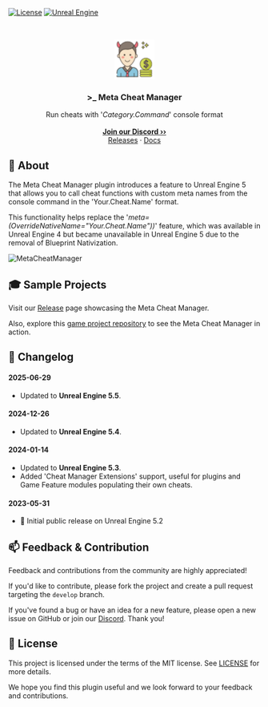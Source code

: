 <a href="https://github.com/JanSeliv/MetaCheatManager/blob/main/LICENSE">![License](https://img.shields.io/badge/license-MIT-brightgreen.svg)</a>
<a href="https://www.unrealengine.com/">![Unreal Engine](https://img.shields.io/badge/Unreal-5.5-dea309?style=flat&logo=unrealengine)</a>

<br/>
<p align="center">
<a href="https://github.com/JanSeliv/MetaCheatManager">
<img src="https://github.com/JanSeliv/MetaCheatManager/blob/main/Resources/Icon128.png?raw=true" alt="Logo" width="80" height="80">
</a>
<h3 align="center">&gt;_ Meta Cheat Manager</h3>
<p align="center">
Run cheats with '<em>Category.Command</em>' console format
<br/>
<br/>
<a href="https://discord.gg/jbWgwDefnE"><strong>Join our Discord ››</strong></a>
<br/>
<a href="https://github.com/JanSeliv/MetaCheatManager/releases">Releases</a>
·
<a href="https://docs.google.com/document/d/15kXwC05paFdwwmPC4Pi8xTuUq20-s7lC_EfOtFDcp0w">Docs</a>
</p>

## 🌟 About

The Meta Cheat Manager plugin introduces a feature to Unreal Engine 5 that allows you to call cheat functions with custom meta names from the console command in the 'Your.Cheat.Name' format.

This functionality helps replace the '_meta=(OverrideNativeName="Your.Cheat.Name"))_' feature, which was available in Unreal Engine 4 but became unavailable in Unreal Engine 5 due to the removal of Blueprint Nativization.

![MetaCheatManager](https://github.com/user-attachments/assets/065f9fa7-a452-44bb-809d-99be7328eaf5)

## 🎓 Sample Projects

Visit our [Release](https://github.com/JanSeliv/MetaCheatManager/releases) page showcasing the Meta Cheat Manager.

Also, explore this [game project repository](https://github.com/JanSeliv/Bomber) to see the Meta Cheat Manager in action.

## 📅 Changelog
#### 2025-06-29
- Updated to **Unreal Engine 5.5**.
#### 2024-12-26
- Updated to **Unreal Engine 5.4**.
#### 2024-01-14
- Updated to **Unreal Engine 5.3**.
- Added 'Cheat Manager Extensions' support, useful for plugins and Game Feature modules populating their own cheats.
#### 2023-05-31
- 🎉 Initial public release on Unreal Engine 5.2

## 📫 Feedback & Contribution

Feedback and contributions from the community are highly appreciated!

If you'd like to contribute, please fork the project and create a pull request targeting the `develop` branch.

If you've found a bug or have an idea for a new feature, please open a new issue on GitHub or join our [Discord](https://discord.gg/jbWgwDefnE). Thank you!

## 📜 License

This project is licensed under the terms of the MIT license. See [LICENSE](LICENSE) for more details.

We hope you find this plugin useful and we look forward to your feedback and contributions.
